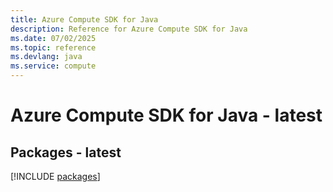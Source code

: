 ```yaml
---
title: Azure Compute SDK for Java
description: Reference for Azure Compute SDK for Java
ms.date: 07/02/2025
ms.topic: reference
ms.devlang: java
ms.service: compute
---
```

# Azure Compute SDK for Java - latest
## Packages - latest
[!INCLUDE [packages](compute-index.md)]